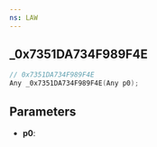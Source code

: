 ```yaml
---
ns: LAW
---
```

## _0x7351DA734F989F4E

```c
// 0x7351DA734F989F4E
Any _0x7351DA734F989F4E(Any p0);
```

## Parameters
* **p0**:
